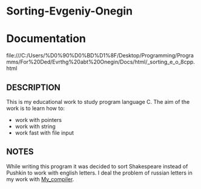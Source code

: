 # Sorting-Evgeniy-Onegin
**Documentation**
=================
file:///C:/Users/%D0%90%D0%BD%D1%8F/Desktop/Programming/Programms/For%20Ded/Evrthg%20abt%20Onegin/Docs/html/_sorting_e_o_8cpp.html

**DESCRIPTION**
---------------
This is my educational work to study program language C.
The aim of the work is to learn how to:
* work with pointers
* work with string
* work fast with file input

**NOTES**
---------
While writing this program it was decided to sort Shakespeare instead of Pushkin to work with english letters. I deal the problem of russian letters in my work with [My_compiler](https://github.com/s-a-v-a-n-n-a/My_compiler).
